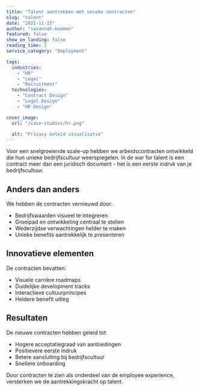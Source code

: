 ```yaml
---
title: "Talent aantrekken met unieke contracten"
slug: "talent"
date: "2021-11-15"
author: "savannah-koomen"
featured: false
show_on_landing: false
reading_time: 3
service_category: "Employment"

tags:
  industries:
    - "HR"
    - "Legal"
    - "Recruitment"
  technologies:
    - "Contract Design"
    - "Legal Design"
    - "HR Design"

cover_image:
  url: "/case-studies/hr.png"

  alt: "Privacy beleid visualisatie"
---
```


Voor een snelgroeiende scale-up hebben we arbeidscontracten ontwikkeld die hun unieke bedrijfscultuur weerspiegelen. In de war for talent is een contract meer dan een juridisch document - het is een eerste indruk van je bedrijfscultuur.

## Anders dan anders

We hebben de contracten vernieuwd door:

- Bedrijfswaarden visueel te integreren
- Groeipad en ontwikkeling centraal te stellen
- Wederzijdse verwachtingen helder te maken
- Unieke benefits aantrekkelijk te presenteren

## Innovatieve elementen

De contracten bevatten:

- Visuele carrière roadmaps
- Duidelijke development tracks
- Interactieve cultuurprincipes
- Heldere benefit uitleg

## Resultaten

De nieuwe contracten hebben geleid tot:

- Hogere acceptatiegraad van aanbiedingen
- Positievere eerste indruk
- Betere aansluiting bij bedrijfscultuur
- Snellere onboarding

Door contracten te zien als onderdeel van de employee experience, versterken we de aantrekkingskracht op talent.
